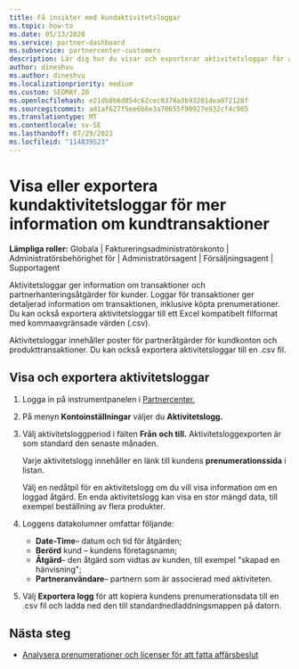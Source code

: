```yaml
---
title: Få insikter med kundaktivitetsloggar
ms.topic: how-to
ms.date: 05/13/2020
ms.service: partner-dashboard
ms.subservice: partnercenter-customers
description: Lär dig hur du visar och exporterar aktivitetsloggar för att få insikter om kundkontotransaktioner och andra kundrelaterade partnerhanteringsaktiviteter.
author: dineshvu
ms.author: dineshvu
ms.localizationpriority: medium
ms.custom: SEOMAY.20
ms.openlocfilehash: e21db0b6d054c62cec0378a3b93201dea072128f
ms.sourcegitcommit: ad1af627f5ee6b6e3a70655f90927e932cf4c985
ms.translationtype: MT
ms.contentlocale: sv-SE
ms.lasthandoff: 07/29/2021
ms.locfileid: "114839523"
---
```

# <a name="view-or-export-customer-activity-logs-for-more-insight-into-customer-transactions"></a>Visa eller exportera kundaktivitetsloggar för mer information om kundtransaktioner

**Lämpliga roller:** Globala | Faktureringsadministratörskonto | Administratörsbehörighet för | Administratörsagent | Försäljningsagent | Supportagent

Aktivitetsloggar ger information om transaktioner och partnerhanteringsåtgärder för kunder. Loggar för transaktioner ger detaljerad information om transaktionen, inklusive köpta prenumerationer. Du kan också exportera aktivitetsloggar till ett Excel kompatibelt filformat med kommaavgränsade värden (.csv).

Aktivitetsloggar innehåller poster för partneråtgärder för kundkonton och produkttransaktioner. Du kan också exportera aktivitetsloggar till en .csv fil.

## <a name="view-and-export-activity-logs"></a>Visa och exportera aktivitetsloggar

1. Logga in på instrumentpanelen i [Partnercenter.](https://partner.microsoft.com/dashboard)

2. På menyn **Kontoinställningar** väljer du **Aktivitetslogg.**

3. Välj aktivitetsloggperiod i fälten **Från** **och till.** Aktivitetsloggexporten är som standard den senaste månaden.

   Varje aktivitetslogg innehåller en länk till kundens **prenumerationssida** i listan.

   Välj en nedåtpil för en aktivitetslogg om du vill visa information om en loggad åtgärd. En enda aktivitetslogg kan visa en stor mängd data, till exempel beställning av flera produkter.

4. Loggens datakolumner omfattar följande:
   - **Date-Time**– datum och tid för åtgärden;
   - **Berörd** kund – kundens företagsnamn;
   - **Åtgärd**– den åtgärd som vidtas av kunden, till exempel "skapad en hänvisning";
   - **Partneranvändare**– partnern som är associerad med aktiviteten.

5. Välj **Exportera logg** för att kopiera kundens prenumerationsdata till en .csv fil och ladda ned den till standardnedladdningsmappen på datorn.

## <a name="next-steps"></a>Nästa steg

- [Analysera prenumerationer och licenser för att fatta affärsbeslut](analyze-subscriptions-licenses.md)
